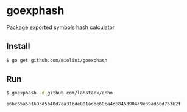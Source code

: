 # goexphash
Package exported symbols hash calculator

## Install

```bash
$ go get github.com/miolini/goexphash
```

## Run

```bash
$ goexphash -d github.com/labstack/echo

e6bc65a5d1693d5b40d7ea31bde801adbe60ca4d6846d904a9e39ad60d76f62f
```
